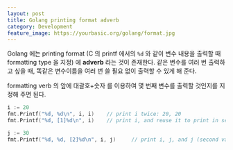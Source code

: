 ```yaml
---
layout: post
title: Golang printing format adverb
category: Development
feature_image: https://yourbasic.org/golang/format.jpg
---
```

<!-- more -->
Golang 에는 printing format (C 의 printf 에서의 `%d` 와 같이 변수 내용을 출력할 때 formatting type 을 지정) 에 **adverb** 라는 것이 존재한다. 같은 변수를 여러 번 출력하고 싶을 때, 똑같은 변수이름을 여러 번 쓸 필요 없이 출력할 수 있게 해 준다.

formatting verb 의 앞에 대괄호+숫자 를 이용하여 몇 번째 변수를 출력할 것인지를 지정해 주면 된다.

```Go
i := 20
fmt.Printf("%d, %d\n", i, i)	// print i twice: 20, 20
fmt.Printf("%d, [1]%d\n", i)	// print i, and reuse it to print in second formatting verb: 20, 20

j := 30
fmt.Printf("%d, %d, [2]%d\n", i, j)		// print i, j, and j (second variable) once more with [2]

```